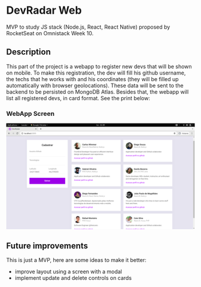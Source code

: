 # DevRadar Web
MVP to study JS stack (Node.js, React, React Native) proposed by RocketSeat on Omnistack Week 10.

## Description
This part of the project is a webapp to register new devs that will be shown on mobile. To make this registration, 
the dev will fill his github username, the techs that he works with and his coordinates (they will be filled up 
automatically with browser geolocations). These data will be sent to the backend to be persisted on MongoDB Atlas.
Besides that, the webapp will list all registered devs, in card format.
See the print below:

### WebApp Screen
![WebApp Screen](https://raw.githubusercontent.com/carloswimmer/devradar-web/master/screen_shots/devradar_web.png) 

## Future improvements
This is just a MVP, here are some ideas to make it better:
* improve layout using a screen with a modal
* implement update and delete controls on cards
